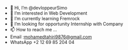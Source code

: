 - 👋 Hi, I’m @devloppeurSimo
- 👀 I’m interested in Web Development 
- 🌱 I’m currently learning Fremrock 
- 💞️ I’m looking for opportunity Internship with Company 
- 📫 How to reach me ...
- Email :mohamedtahiri9876@gmail.com
- WhatsApp +2 12 69 85 204 04
  

<!---
devloppeurSimo/devloppeurSimo is a ✨ special ✨ repository because its `README.md` (this file) appears on your GitHub profile.
You can click the Preview link to take a look at your changes.
--->
